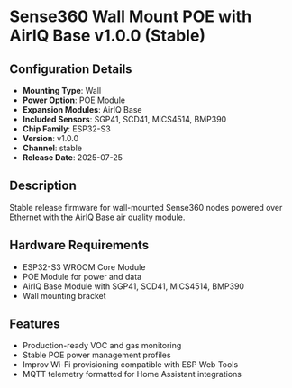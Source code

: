 # Sense360 Wall Mount POE with AirIQ Base v1.0.0 (Stable)

## Configuration Details
- **Mounting Type**: Wall
- **Power Option**: POE Module
- **Expansion Modules**: AirIQ Base
- **Included Sensors**: SGP41, SCD41, MiCS4514, BMP390
- **Chip Family**: ESP32-S3
- **Version**: v1.0.0
- **Channel**: stable
- **Release Date**: 2025-07-25

## Description
Stable release firmware for wall-mounted Sense360 nodes powered over Ethernet with the AirIQ Base air quality module.

## Hardware Requirements
- ESP32-S3 WROOM Core Module
- POE Module for power and data
- AirIQ Base Module with SGP41, SCD41, MiCS4514, BMP390
- Wall mounting bracket

## Features
- Production-ready VOC and gas monitoring
- Stable POE power management profiles
- Improv Wi-Fi provisioning compatible with ESP Web Tools
- MQTT telemetry formatted for Home Assistant integrations
